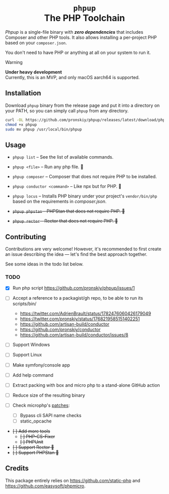 <h1 align="center">
    <code lang="html">phpup</code><br>The PHP Toolchain
</h1>

_Phpup_ is a single-file binary with _**zero dependencies**_ that includes Composer and other PHP tools. It also allows installing a per-project PHP based on your `composer.json`.

You don't need to have PHP or anything at all on your system to run it.

> [!WARNING] 
> **Under heavy development**  
> Currently, this is an MVP, and only macOS aarch64 is supported.

## Installation

Download `phpup` binary from the release page and put it into a directory on your PATH, so you can simply call `phpup` from any directory.

```bash
curl -OL https://github.com/pronskiy/phpup/releases/latest/download/phpup
chmod +x phpup
sudo mv phpup /usr/local/bin/phpup
```

## Usage

- `phpup list` – See the list of available commands. 
- `phpup <file>` – Run any php file. 🚧
- `phpup composer` – Composer that does not require PHP to be installed.
- `phpup conductor <command>` – Like npx but for PHP. 🚧
- `phpup locus` – Installs PHP binary under your project's `vendor/bin/php` based on the requirements in _composer.json_.

- ~~`phpup phpstan` – PHPStan that does not require PHP. 🚧~~
- ~~`phpup rector` – Rector that does not require PHP. 🚧~~

## Contributing

Contributions are very welcome! However, it's recommended to first create an issue describing the idea — let's find the best approach together.

See some ideas in the todo list below.

### TODO
- [x] Run php script https://github.com/pronskiy/phpup/issues/1

- [ ] Accept a reference to a packagist/gh repo, to be able to run its scripts/bin/
    -  https://twitter.com/AdrienBrault/status/1782476060426179049
    -  https://twitter.com/pronskiy/status/1768219585151402251
    -  https://github.com/artisan-build/conductor
    -  https://github.com/pronskiy/conductor
    -  https://github.com/artisan-build/conductor/issues/8

- [ ] Support Windows
- [ ] Support Linux

- [ ] Make symfony/console app
- [ ] Add help command

- [ ] Extract packing with box and micro php to a stand-alone GitHub action
- [ ] Reduce size of the resulting binary
- [ ] Check microphp's [patches](https://github.com/easysoft/phpmicro/blob/master/patches/Readme.md):
  - [ ] Bypass cli SAPI name checks
  - [ ] static_opcache

- ~~[ ] Add more tools~~
  - ~~[ ] PHP-CS-Fixer~~
  - ~~[ ] PHPUnit~~
- ~~[ ] Support Rector 🚧~~
- ~~[ ] Support PHPStan 🚧~~


## Credits

This package entirely relies on https://github.com/static-php and https://github.com/easysoft/phpmicro. 
